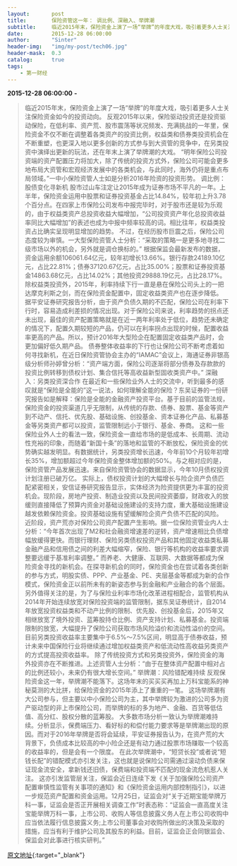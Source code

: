 ```yaml
---
layout:       post
title:        保险资管这一年： 调比例、深融入、举牌潮
subtitle:     临近2015年末，保险资金上演了一场“举牌”的年度大戏，吸引着更多人士关注保险资金如今的投资动向。
date:         2015-12-28 06:00:00
author:       "Sinter"
header-img:   "img/my-post/tech06.jpg"
header-mask:  0.3
catalog:      true
tags:
    - 第一财经
---
```


**2015-12-28 06:00:00**  **-**

> 临近2015年末，保险资金上演了一场“举牌”的年度大戏，吸引着更多人士关注保险资金如今的投资动向。
反观2015年以来，保险驱动投资还是投资驱动保险，在低利率、资产荒、股市震荡等状况频发、充满挑战的一年里，保险资金不仅不断在调整着各类资产的投资比例，权益类和债券类投资机会在不断重塑，也更深入地以更多创新的方式参与到大资管的竞争中，在另类投资中演绎出更新的玩法，还在年末上演了举牌潮的大戏。
“明年保险公司投资端的资产配置压力将加大，除了传统的投资方式外，保险公司可能会更多地布局大资管和宏观经济发展中的各类机会，与此同时，海外仍将是重点布局领域。”一中小保险资管人士如是分析2016年险资的投资形势。
调比例：股债变化寻新机
股市过山车注定让2015年成为证券市场不平凡的一年。上半年，保险资金运用中股票和证券投资基金占比14.84%，较年初上升3.78个百分点。在四家上市保险公司发布中报完毕时，对于股市还是较为乐观的，由于权益类资产总投资收益大幅增加，“公司投资资产年化总投资收益率同比大幅增加”的表述也成为中报中频率较高的词。相比往年，权益类投资占比确实呈现明显增加的趋势。
不过，在经历股市巨震之后，保险公司态度较为审慎。一大型保险资管人士分析：“采取的策略一是更多地寻找二级市场以外的机会，另外就是调仓换标的。”
根据保监会最新发布的数据，资金运用余额106061.64亿元，较年初增长13.66%。银行存款24189.10亿元，占比22.81%；债券37120.67亿元，占比35.00%；股票和证券投资基金14863.68亿元，占比14.02%；其他投资29888.19亿元，占比28.17%。
除权益类投资外，2015年，利率持续下行一直是悬在保险公司头上的一把达摩克利斯之剑，而在保险资金配置中，固定收益类资产也在逐步降低。
据平安证券研究报告分析，由于资产负债久期的不匹配，保险公司在利率下行时，容易造成利差损的情况出现。对于保险公司来说，利率趋势的拐点还未出现，最佳的资产配置策略就是在近一两年利率处于低位，趋势还未确定的情况下，配置久期较短的产品，仍可以在利率拐点出现的时候，配置收益率更高的产品。所以，预计2016年大型险企在配置固定收益类产品时，会更加偏好低久期产品。
债券整体收益率的下行也让保险公司不断考虑着如何寻找新机，在近日保险资管协会主办的“IAMAC”会议上，海通证券非银高级分析师孙婷曾分析：“资产端方面，保险公司逐渐将部分债券及存款款的投资比例转移到债权计划、集合信托等高收益新型固收类资产中。”
深融入：另类投资深合作
在最近和一些保险业外人士的交流中，听到最多的感叹就是“保险是全能的”这一说法，如何理解全能的保险？东吴证券的一份研究报告如是解释：保险是全能的金融资产投资平台。基于目前的监管法规，保险资金的投资渠道几乎无限制，从传统的存款、债券、股票、基金等资产到不动产、信托、优先股、基础设施、创投基金、资本证券化产品、私募基金等另类资产都可以投资，监管限制远小于银行、基金、券商。
这和一些保险业外人士的看法一致，保险资金一直给市场的是低成本、长周期、流动性充裕的印象，而随着“新国十条”的落地和监管的不断放松，保险资金的优势确实越发明显。有数据统计，另类投资增长迅速，今年前10个月较年初增长35%，增加额超过今年保险资金整体增加额的50%。与之相对应的是，保险资管产品发展迅速。来自保险资管协会的数据显示，今年10月债权投资计划注册已破万亿。
实际上，债权投资计划的大幅增长与险企资产负债匹配紧密相关，安信证券研究报告显示，实体经济为险资提供更为丰富的投资机会。现阶段，房地产投资、制造业投资以及民间投资萎靡，财政收入的放缓则直接降低了预算内资金对基础设施建设的支持力度，重大基础设施建设越发依赖保险资金。投资基础设施有望缓解险企资产负债不匹配的风险。
近阶段，资产荒亦对保险公司资产配置产生影响。据一位保险资管业内人士分析：“今年首次出现了M2和社会融资增速差的逆转，资产增速相比负债增幅放缓得更快。而银行理财、保险另类债权投资产品和其他固定收益类私募金融产品和信用债之间的利差大幅缩窄，保险、银行等机构的收益率要求调整要远缓于基准利率调整。”
而养老、大健康、互联网、大数据等都成为保险资金寻找的新机会。在探寻新机会的同时，保险资金也在尝试着各类创新的参与方式，明股实债、PPP、产业基金、PE、夹层基金等都成为新的合作模式，保险资金正以前所未有的新姿态参与到金融和产业融合的各个层面。
另外值得关注的是，为了与保险业利率市场化改革进程相配合，监管机构从2014年开始连续放宽对保险投资端的监管限制，据东吴证券统计，自2014年放宽投资权益类和不动产比例的限制、优先股、创投基金后，2015年又相继放宽了境外投资、蓝筹股持仓比例、资产支持计划、私募基金。投资端限制的放宽，大幅提升了保险公司获取市场风险溢价和流动性溢价的空间。目前另类投资收益率主要集中于6.5%～7.5%区间，明显高于债券收益，预计未来中国保险行业将继续通过增加权益类资产和低流动性高收益另类资产的方式提高投资收益率。
除了传统投资方式和另类投资外，保险资金的海外投资亦在不断推进。上述资管人士分析：“由于在整体资产配置中相对占的比例还较小，未来仍有很大增长空间。”
举牌潮：风险错配难持续
反观保险资金这一年，举牌潮不能落下。这场年末的买买买再加上万科宝能系的神秘莫测的大比拼，给保险资金的2015年添上了重重的一笔。
这场举牌潮有大公司参与，但主要以中小保险公司为主，其中举牌较为激进的公司多为资产驱动型的非上市保险公司，而举牌的标的多为地产、金融、百货等低估值、高分红、股权分散的蓝筹股。
大多数市场分析一致认为举牌潮难持续。分析显示，保费端压力、看好标的和偿付能力要求等是举牌潮出现的原因。而对于2016年举牌是否将会延续，平安证券报告认为，在资产荒的大背景下，负债成本比较高的中小险企还是有动力通过股票市场赚取一个较高的收益率的，但是会有一个限度。
在此次举牌潮中，“短贷长投”或者说“短钱长配”的错配模式亦引发关注，这也就是说保险公司需通过滚动负债来保证现金流安全，拿新钱还旧债，保费端和投资端不匹配的现金流危机惹人关注。
这亦引发监管层关注，保监会近日连续下发《关于加强保险公司资产配置审慎性监管有关事项的通知》和《保险资金运用内部控制指引》，以进一步规范资产配置和资金运用。12月25日，证监会对“关于近期宝能举牌万科一事，证监会是否正开展相关调查工作”时表态称：“证监会一直高度关注宝能举牌万科一事，上市公司、收购人等信息披露义务人在上市公司收购中应当依法履行信息披露义务;上市公司董事会对收购所做出的决策及采取的措施，应当有利于维护公司及其股东的利益。目前，证监会正会同银监会、保监会对此事进行核实研判。”


[原文地址](http://www.yicai.com/news/4731420.html){:target="_blank"}


